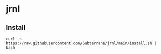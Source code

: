 # jrnl

## Install

```
curl -s https://raw.githubusercontent.com/Subterrane/jrnl/main/install.sh | bash
```
